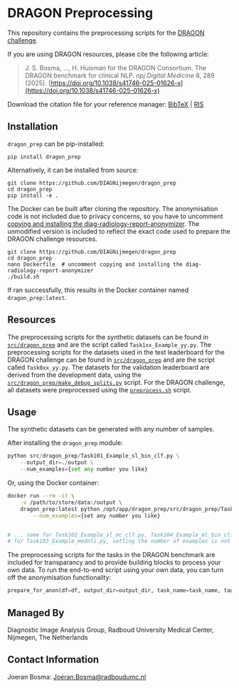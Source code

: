 # DRAGON Preprocessing
This repository contains the preprocessing scripts for the [DRAGON challenge](https://dragon.grand-challenge.org/).

If you are using DRAGON resources, please cite the following article:

> J. S. Bosma, …, H. Huisman for the DRAGON Consortium. The DRAGON benchmark for clinical NLP. *npj Digital Medicine* 8, 289 (2025). [https://doi.org/10.1038/s41746-025-01626-x](https://doi.org/10.1038/s41746-025-01626-x)

Download the citation file for your reference manager: [BibTeX](https://github.com/DIAGNijmegen/dragon/blob/main/citation.bib) | [RIS](https://github.com/DIAGNijmegen/dragon/blob/main/citation.ris)


## Installation
`dragon_prep` can be pip-installed:

```
pip install dragon_prep
```

Alternatively, it can be installed from source:

```
git clone https://github.com/DIAGNijmegen/dragon_prep
cd dragon_prep
pip install -e .
```

The Docker can be built after cloning the repository. The anonymisation code is not included due to privacy concerns, so you have to uncomment [copying and installing the diag-radiology-report-anonymizer](https://github.com/DIAGNijmegen/dragon_prep/blob/data-preparation/Dockerfile#L20-L21). The unmodified version is included to reflect the exact code used to prepare the DRAGON challenge resources.

```
git clone https://github.com/DIAGNijmegen/dragon_prep
cd dragon_prep
nano Dockerfile  # uncomment copying and installing the diag-radiology-report-anonymizer
./build.sh
```

If ran successfully, this results in the Docker container named `dragon_prep:latest`.

## Resources
The preprocessing scripts for the synthetic datasets can be found in [`src/dragon_prep`](/src/dragon_prep) and are the script called `Task1xx_Example_yy.py`. The preprocessing scripts for the datasets used in the test leaderboard for the DRAGON challenge can be found in [`src/dragon_prep`](/src/dragon_prep) and are the script called `Task0xx_yy.py`. The datasets for the validation leaderboard are derived from the development data, using the [`src/dragon_prep/make_debug_splits.py`](src/dragon_prep/make_debug_splits.py) script. For the DRAGON challenge, all datasets were preprocessed using the [`preprocess.sh`](preprocess.sh) script.

## Usage
The synthetic datasets can be generated with any number of samples.

After installing the `dragon_prep` module:

```python
python src/dragon_prep/Task101_Example_sl_bin_clf.py \
    --output_dir=./output \
    --num_examples={set any number you like}
```

Or, using the Docker container:

```bash
docker run --rm -it \
    -v /path/to/store/data:/output \
    dragon_prep:latest python /opt/app/dragon_prep/src/dragon_prep/Task101_Example_sl_bin_clf.py \
        --num_examples={set any number you like}


# ... same for Task102_Example_sl_mc_clf.py, Task104_Example_ml_bin_clf.py, Task105_Example_ml_mc_clf.py, Task106_Example_sl_reg.py, Task107_Example_ml_reg.py, Task108_Example_sl_ner.py, Task109_Example_ml_ner.py
# for Task103_Example_mednli.py, setting the number of examples is not supported
```

The preprocessing scripts for the tasks in the DRAGON benchmark are included for transparancy and to provide building blocks to process your own data. To run the end-to-end script using your own data, you can turn off the anonymisation functionality:

```python
prepare_for_anon(df=df, output_dir=output_dir, task_name=task_name, tag_phi=False, apply_hips=False)
```

## Managed By
Diagnostic Image Analysis Group, Radboud University Medical Center, Nijmegen, The Netherlands

## Contact Information
Joeran Bosma: Joeran.Bosma@radboudumc.nl
